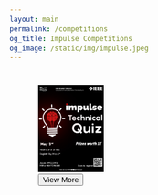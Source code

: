 ```yaml
---
layout: main
permalink: /competitions
og_title: Impulse Competitions
og_image: /static/img/impulse.jpeg
---
```


<style>

    .competitons-container{
        
        width: 80%;
        margin: auto;
        display: grid;
        grid-template-columns: 1fr 1fr 1fr;
        gap: 30px;
        margin-top: 40px;
    }
    .competitons-container .competiton img{
        width: 100%;
    }

    @media(max-width: 767px){
        .competitons-container{
            grid-template-columns: 1fr;
        }
    }
</style>

<div class="row">

</div>
<div class="competitons-container">
    <div class="competiton">
        <img src="/static/img/impulse-quiz.jpeg" alt="">
        <a href="/technical-quiz"><button class="btn">View More</button></a>
    </div>

</div>